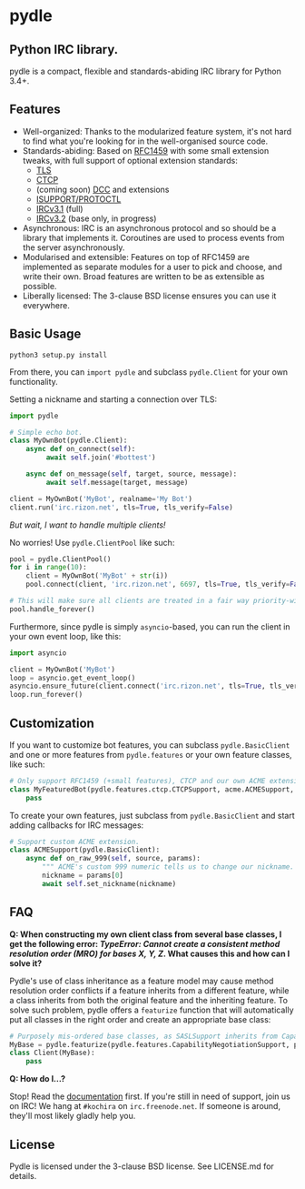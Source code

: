 pydle
=====
Python IRC library.
-------------------

pydle is a compact, flexible and standards-abiding IRC library for Python 3.4+.

Features
--------
* Well-organized: Thanks to the modularized feature system, it's not hard to find what you're looking for in the well-organised source code.
* Standards-abiding: Based on [RFC1459](https://tools.ietf.org/html/rfc1459.html) with some small extension tweaks, with full support of optional extension standards:
  - [TLS](http://tools.ietf.org/html/rfc5246)
  - [CTCP](http://www.irchelp.org/irchelp/rfc/ctcpspec.html)
  - (coming soon) [DCC](http://www.irchelp.org/irchelp/rfc/dccspec.html) and extensions
  - [ISUPPORT/PROTOCTL](http://tools.ietf.org/html/draft-hardy-irc-isupport-00)
  - [IRCv3.1](http://ircv3.org/) (full)
  - [IRCv3.2](http://ircv3.org) (base only, in progress)
* Asynchronous: IRC is an asynchronous protocol and so should be a library that implements it. Coroutines are used to process events from the server asynchronously.
* Modularised and extensible: Features on top of RFC1459 are implemented as separate modules for a user to pick and choose, and write their own. Broad features are written to be as extensible as possible.
* Liberally licensed: The 3-clause BSD license ensures you can use it everywhere.

Basic Usage
-----------
`python3 setup.py install`

From there, you can `import pydle` and subclass `pydle.Client` for your own functionality.

Setting a nickname and starting a connection over TLS:
```python
import pydle

# Simple echo bot.
class MyOwnBot(pydle.Client):
    async def on_connect(self):
         await self.join('#bottest')

    async def on_message(self, target, source, message):
         await self.message(target, message)

client = MyOwnBot('MyBot', realname='My Bot')
client.run('irc.rizon.net', tls=True, tls_verify=False)
```

*But wait, I want to handle multiple clients!*

No worries! Use `pydle.ClientPool` like such:
```python
pool = pydle.ClientPool()
for i in range(10):
    client = MyOwnBot('MyBot' + str(i))
    pool.connect(client, 'irc.rizon.net', 6697, tls=True, tls_verify=False)

# This will make sure all clients are treated in a fair way priority-wise.
pool.handle_forever()
```

Furthermore, since pydle is simply `asyncio`-based, you can run the client in your own event loop, like this:
```python
import asyncio

client = MyOwnBot('MyBot')
loop = asyncio.get_event_loop()
asyncio.ensure_future(client.connect('irc.rizon.net', tls=True, tls_verify=False), loop=loop)
loop.run_forever()
```


Customization
-------------

If you want to customize bot features, you can subclass `pydle.BasicClient` and one or more features from `pydle.features` or your own feature classes, like such:
```python
# Only support RFC1459 (+small features), CTCP and our own ACME extension to IRC.
class MyFeaturedBot(pydle.features.ctcp.CTCPSupport, acme.ACMESupport, rfc1459.RFC1459Support):
    pass
```

To create your own features, just subclass from `pydle.BasicClient` and start adding callbacks for IRC messages:
```python
# Support custom ACME extension.
class ACMESupport(pydle.BasicClient):
    async def on_raw_999(self, source, params):
        """ ACME's custom 999 numeric tells us to change our nickname. """
        nickname = params[0]
        await self.set_nickname(nickname)
```

FAQ
---

**Q: When constructing my own client class from several base classes, I get the following error: _TypeError: Cannot create a consistent method resolution order (MRO) for bases X, Y, Z_. What causes this and how can I solve it?**

Pydle's use of class inheritance as a feature model may cause method resolution order conflicts if a feature inherits from a different feature, while a class inherits from both the original feature and the inheriting feature. To solve such problem, pydle offers a `featurize` function that will automatically put all classes in the right order and create an appropriate base class:
```python
# Purposely mis-ordered base classes, as SASLSupport inherits from CapabilityNegotiationSupport, but everything works fine.
MyBase = pydle.featurize(pydle.features.CapabilityNegotiationSupport, pydle.features.SASLSupport)
class Client(MyBase):
    pass
```

**Q: How do I...?**

Stop! Read the [documentation](http://pydle.readthedocs.org) first. If you're still in need of support, join us on IRC! We hang at `#kochira` on `irc.freenode.net`. If someone is around, they'll most likely gladly help you.

License
-------

Pydle is licensed under the 3-clause BSD license. See LICENSE.md for details.
